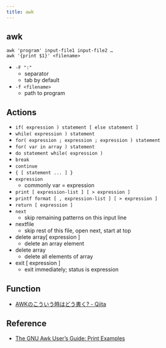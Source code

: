 ```yaml
---
title: awk
---
```


## awk

```
awk 'program' input-file1 input-file2 …
awk '{print $1}' <filename>
```

* `-F ":"`
    * separator
    * tab by default
* `-f <filename>`
    * path to program

## Actions
* `if( expression ) statement [ else statement ]`
* `while( expression ) statement`
* `for( expression ; expression ; expression ) statement`
* `for( var in array ) statement`
* `do statement while( expression )`
* `break`
* `continue`
* `{ [ statement ... ] }`
* `expression`
    * commonly var = expression
* `print [ expression-list ] [ > expression ]`
* `printf format [ , expression-list ] [ > expression ]`
* `return [ expression ]`
* `next`
    * skip remaining patterns on this input line
* nextfile
    * skip rest of this file, open next, start at top
* delete array[ expression ]
    * delete an array element
* delete array
    * delete all elements of array
* exit [ expression ]
    * exit immediately; status is expression

## Function
* [AWKのこういう時はどう書く? - Qiita](https://qiita.com/hirohiro77/items/713d5bcf60fef7e88dfa)


## Reference
* [The GNU Awk User’s Guide: Print Examples](https://www.gnu.org/software/gawk/manual/html_node/Print-Examples.html)
